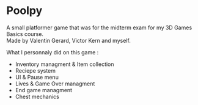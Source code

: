 # Poolpy

A small platformer game that was for the midterm exam for my 3D Games Basics course.<br/>
Made by Valentin Gerard, Victor Kern and myself.

What I personnaly did on this game : 

- Inventory managment & Item collection 
- Reciepe system
- UI & Pause menu
- Lives & Game Over managment
- End game managment 
- Chest mechanics
